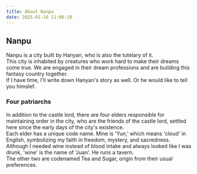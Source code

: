 ```yaml
---
title: About Nanpu
date: 2025-01-16 11:06:10
---
```


## Nanpu

Nanpu is a city built by Hanyan, who is also the tutelary of it.  
This city is inhabited by creatures who work hard to make their dreams come true. We are engaged in their dream professions and are building this fantasy country together.  
If I have time, I'll write down Hanyan's story as well. Or he would like to tell you himslef.

### Four patriarchs

In addition to the castle lord, there are four elders responsible for maintaining order in the city, who are the friends of the castle lord, settled here since the early days of the city's existence.  
Each elder has a unique code name. Mine is 'Yun,' which means 'cloud' in English, symbolizing my faith in freedom, mystery, and sacredness.
Although I needed wine instead of blood intake and always looked like I was drunk, 'wine' is the name of 'Juan'. He runs a tavern.  
The other two are codenamed Tea and Sugar, origin from their usual preferences.
